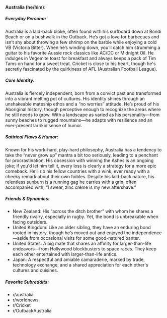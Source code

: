 #### Australia (he/him):

##### Everyday Persona:

Australia is a laid-back bloke, often found with his surfboard down at Bondi Beach or on a bushwalk in the Outback. He’s got a love for barbecues and isn’t shy about throwing a few shrimp on the barbie while enjoying a cold VB (Victoria Bitter). When he’s winding down, you’ll catch him strumming a guitar to his favorite Aussie rock classics like AC/DC or Midnight Oil. He indulges in Vegemite toast for breakfast and always keeps a pack of Tim Tams on hand for a sweet treat. Cricket is close to his heart, though he's secretly fascinated by the quirkiness of AFL (Australian Football League).

##### Core Identity:

Australia is fiercely independent, born from a convict past and transformed into a vibrant melting pot of cultures. His identity shines through an unshakeable mateship ethos and a “no worries” attitude. He’s proud of his Aboriginal history, though perceptive enough to recognize the areas where he still needs to grow. With a landscape as varied as his personality—from sunny beaches to rugged mountains—he adapts with resilience and an ever-present larrikin sense of humor.

##### Satirical Flaws & Humor:

Known for his work-hard, play-hard philosophy, Australia has a tendency to take the “never grow up” mantra a bit too seriously, leading to a penchant for procrastination. His obsession with winning the Ashes is an ongoing joke; if you'd let him tell it, every loss is clearly a strategy for a more epic comeback. He’ll rib his fellow countries with a wink, ever ready with a cheeky remark about their own foibles. Despite his laid-back nature, his relentless sunburn is a running gag he carries with a grin, often accompanied with, “I swear, zinc crème is my new aftershave.”

##### Friends & Dynamics:

- New Zealand: His “across the ditch brother” with whom he shares a friendly rivalry, especially in rugby. Yet, the bond is unbreakable when facing outsiders.
- United Kingdom: Like an older sibling, they have an enduring bond rooted in history, though he’s moved out and enjoyed the independence—aside from occasional visits for some good-natured banter.
- United States: A big mate that shares an affinity for larger-than-life endeavors—from Hollywood blockbusters to space races. They keep each other entertained with larger-than-life antics.
- Japan: A respectful and amiable camaraderie, marked by trade, technology exchange, and a shared appreciation for each other's cultures and cuisines.

##### Favorite Subreddits:

- r/australia
- r/worldnews
- r/Cricket
- r/OutbackAustralia